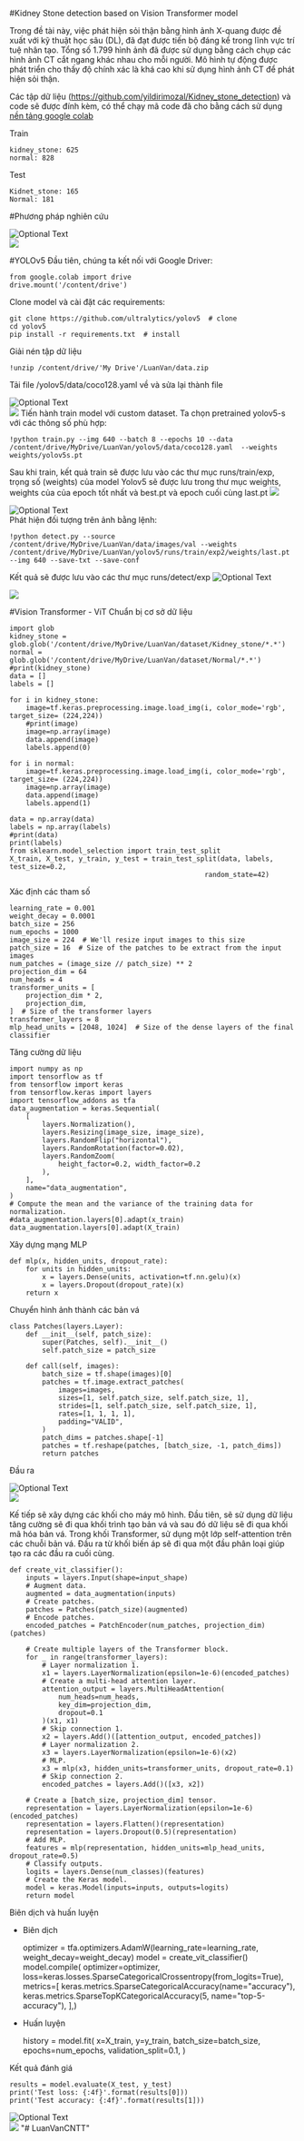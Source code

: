 #Kidney Stone detection based on Vision Transformer model

Trong đề tài này, việc phát hiện sỏi thận bằng hình ảnh X-quang được đề xuất với kỹ thuật học sâu (DL), đã đạt được tiến bộ đáng kể trong lĩnh vực trí tuệ nhân tạo. Tổng số 1.799 hình ảnh đã được sử dụng bằng cách chụp các hình ảnh CT cắt ngang khác nhau cho mỗi người. Mô hình tự động được phát triển cho thấy độ chính xác là khá cao khi sử dụng hình ảnh CT để phát hiện sỏi thận.

Các tập dữ liệu (https://github.com/yildirimozal/Kidney_stone_detection) và code sẽ được đính kèm, có thể chạy mã code đã cho bằng cách sử dụng [nền tảng google colab](https://colab.research.google.com/)

Train 

    kidney_stone: 625
    normal: 828
Test

    Kidnet_stone: 165
    Normal: 181

#Phương pháp nghiên cứu

![Optional Text](../master/TomTatModel.jpg)  
![](.\TomTatModel.jpg)

#YOLOv5
Đầu tiên, chúng ta kết nối với Google Driver:

    from google.colab import drive
    drive.mount('/content/drive')
Clone model và cài đặt các requirements:

    git clone https://github.com/ultralytics/yolov5  # clone
    cd yolov5
    pip install -r requirements.txt  # install
Giải nén tập dữ liệu

    !unzip /content/drive/'My Drive'/LuanVan/data.zip
Tải file /yolov5/data/coco128.yaml về và sửa lại thành file 
        

![Optional Text](../master/image1.jpg)  
![](.\image1.jpg)
Tiến hành train model với custom dataset. Ta chọn pretrained yolov5-s với các thông số phù hợp:

    !python train.py --img 640 --batch 8 --epochs 10 --data /content/drive/MyDrive/LuanVan/yolov5/data/coco128.yaml  --weights weights/yolov5s.pt
Sau khi train, kết quả train sẽ được lưu vào các thư mục runs/train/exp, trọng số (weights) của model Yolov5 sẽ được lưu trong thư mục weights, weights của của epoch tốt nhất và best.pt và epoch cuối cùng last.pt
![](.\ketqua.jpg)   

![Optional Text](../master/ketqua.jpg)  
Phát hiện đối tượng trên ảnh bằng lệnh:

    !python detect.py --source /content/drive/MyDrive/LuanVan/data/images/val --weights /content/drive/MyDrive/LuanVan/yolov5/runs/train/exp2/weights/last.pt  --img 640 --save-txt --save-conf
Kết quả sẽ được lưu vào các thư mục runs/detect/exp
![Optional Text](../master/Kidney_stone30.jpg)  

![](.\Kidney_stone30.jpg)


#Vision Transformer - ViT
Chuẩn bị cơ sở dữ liệu
    
    import glob
    kidney_stone = glob.glob('/content/drive/MyDrive/LuanVan/dataset/Kidney_stone/*.*')
    normal = glob.glob('/content/drive/MyDrive/LuanVan/dataset/Normal/*.*')
    #print(kidney_stone)
    data = []
    labels = []
    
    for i in kidney_stone:   
        image=tf.keras.preprocessing.image.load_img(i, color_mode='rgb', target_size= (224,224))
        #print(image)
        image=np.array(image)
        data.append(image)
        labels.append(0)
        
    for i in normal:   
        image=tf.keras.preprocessing.image.load_img(i, color_mode='rgb', target_size= (224,224))
        image=np.array(image)
        data.append(image)
        labels.append(1)
    
    data = np.array(data)
    labels = np.array(labels)
    #print(data)
    print(labels)
    from sklearn.model_selection import train_test_split
    X_train, X_test, y_train, y_test = train_test_split(data, labels, test_size=0.2,
                                                    random_state=42)

Xác định các tham số

    learning_rate = 0.001
    weight_decay = 0.0001
    batch_size = 256
    num_epochs = 1000
    image_size = 224  # We'll resize input images to this size
    patch_size = 16  # Size of the patches to be extract from the input images
    num_patches = (image_size // patch_size) ** 2
    projection_dim = 64
    num_heads = 4
    transformer_units = [
        projection_dim * 2,
        projection_dim,
    ]  # Size of the transformer layers
    transformer_layers = 8
    mlp_head_units = [2048, 1024]  # Size of the dense layers of the final classifier

Tăng cường dữ liệu

    import numpy as np
    import tensorflow as tf
    from tensorflow import keras
    from tensorflow.keras import layers
    import tensorflow_addons as tfa
    data_augmentation = keras.Sequential(
        [
            layers.Normalization(),
            layers.Resizing(image_size, image_size),
            layers.RandomFlip("horizontal"),
            layers.RandomRotation(factor=0.02),
            layers.RandomZoom(
                height_factor=0.2, width_factor=0.2
            ),
        ],
        name="data_augmentation",
    )
    # Compute the mean and the variance of the training data for normalization.
    #data_augmentation.layers[0].adapt(x_train)
    data_augmentation.layers[0].adapt(X_train)

Xây dựng mạng MLP

    def mlp(x, hidden_units, dropout_rate):
        for units in hidden_units:
            x = layers.Dense(units, activation=tf.nn.gelu)(x)
            x = layers.Dropout(dropout_rate)(x)
        return x

Chuyển hình ảnh thành các bản vá

    class Patches(layers.Layer):
        def __init__(self, patch_size):
            super(Patches, self).__init__()
            self.patch_size = patch_size
    
        def call(self, images):
            batch_size = tf.shape(images)[0]
            patches = tf.image.extract_patches(
                images=images,
                sizes=[1, self.patch_size, self.patch_size, 1],
                strides=[1, self.patch_size, self.patch_size, 1],
                rates=[1, 1, 1, 1],
                padding="VALID",
            )
            patch_dims = patches.shape[-1]
            patches = tf.reshape(patches, [batch_size, -1, patch_dims])
            return patches
Đầu ra

![Optional Text](../master/patch_1.jpg)  
![](.\patch_1.jpg)

Kế tiếp sẽ xây dựng các khối cho máy mô hình. Đầu tiên,  sẽ sử dụng dữ liệu tăng cường sẽ đi qua khối trình tạo bản vá và sau đó dữ liệu sẽ đi qua khối mã hóa bản vá. Trong khối Transformer, sử dụng một lớp self-attention trên các chuỗi bản vá. Đầu ra từ khối biến áp sẽ đi qua một đầu phân loại giúp tạo ra các đầu ra cuối cùng. 

    def create_vit_classifier():
        inputs = layers.Input(shape=input_shape)
        # Augment data.
        augmented = data_augmentation(inputs)
        # Create patches.
        patches = Patches(patch_size)(augmented)
        # Encode patches.
        encoded_patches = PatchEncoder(num_patches, projection_dim)(patches)
    
        # Create multiple layers of the Transformer block.
        for _ in range(transformer_layers):
            # Layer normalization 1.
            x1 = layers.LayerNormalization(epsilon=1e-6)(encoded_patches)
            # Create a multi-head attention layer.
            attention_output = layers.MultiHeadAttention(
                num_heads=num_heads, 
                key_dim=projection_dim, 
                dropout=0.1
            )(x1, x1)
            # Skip connection 1.
            x2 = layers.Add()([attention_output, encoded_patches])
            # Layer normalization 2.
            x3 = layers.LayerNormalization(epsilon=1e-6)(x2)
            # MLP.
            x3 = mlp(x3, hidden_units=transformer_units, dropout_rate=0.1)
            # Skip connection 2.
            encoded_patches = layers.Add()([x3, x2])
    
        # Create a [batch_size, projection_dim] tensor.
        representation = layers.LayerNormalization(epsilon=1e-6)(encoded_patches)
        representation = layers.Flatten()(representation)
        representation = layers.Dropout(0.5)(representation)
        # Add MLP.
        features = mlp(representation, hidden_units=mlp_head_units, dropout_rate=0.5)
        # Classify outputs.
        logits = layers.Dense(num_classes)(features)
        # Create the Keras model.
        model = keras.Model(inputs=inputs, outputs=logits)
        return model

Biên dịch và huấn luyện
- Biên dịch


    optimizer = tfa.optimizers.AdamW(learning_rate=learning_rate, weight_decay=weight_decay)
    model = create_vit_classifier()
    model.compile(
        optimizer=optimizer,
        loss=keras.losses.SparseCategoricalCrossentropy(from_logits=True),
        metrics=[
           keras.metrics.SparseCategoricalAccuracy(name="accuracy"),
           keras.metrics.SparseTopKCategoricalAccuracy(5, name="top-5-accuracy"), ],)

- Huấn luyện


    history = model.fit(
        x=X_train,
        y=y_train,
        batch_size=batch_size,
        epochs=num_epochs,
        validation_split=0.1,
    )

Kết quả đánh giá

    results = model.evaluate(X_test, y_test)
    print('Test loss: {:4f}'.format(results[0]))
    print('Test accuracy: {:4f}'.format(results[1]))

![Optional Text](../master/image2.jpg)  
![](.\image2.jpg)
"# LuanVanCNTT" 


